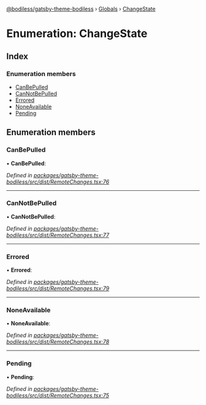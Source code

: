 [@bodiless/gatsby-theme-bodiless](../README.md) › [Globals](../globals.md) › [ChangeState](changestate.md)

# Enumeration: ChangeState

## Index

### Enumeration members

* [CanBePulled](changestate.md#canbepulled)
* [CanNotBePulled](changestate.md#cannotbepulled)
* [Errored](changestate.md#errored)
* [NoneAvailable](changestate.md#noneavailable)
* [Pending](changestate.md#pending)

## Enumeration members

###  CanBePulled

• **CanBePulled**:

*Defined in [packages/gatsby-theme-bodiless/src/dist/RemoteChanges.tsx:76](https://github.com/johnsonandjohnson/Bodiless-JS/blob/28a0771/packages/gatsby-theme-bodiless/src/dist/RemoteChanges.tsx#L76)*

___

###  CanNotBePulled

• **CanNotBePulled**:

*Defined in [packages/gatsby-theme-bodiless/src/dist/RemoteChanges.tsx:77](https://github.com/johnsonandjohnson/Bodiless-JS/blob/28a0771/packages/gatsby-theme-bodiless/src/dist/RemoteChanges.tsx#L77)*

___

###  Errored

• **Errored**:

*Defined in [packages/gatsby-theme-bodiless/src/dist/RemoteChanges.tsx:79](https://github.com/johnsonandjohnson/Bodiless-JS/blob/28a0771/packages/gatsby-theme-bodiless/src/dist/RemoteChanges.tsx#L79)*

___

###  NoneAvailable

• **NoneAvailable**:

*Defined in [packages/gatsby-theme-bodiless/src/dist/RemoteChanges.tsx:78](https://github.com/johnsonandjohnson/Bodiless-JS/blob/28a0771/packages/gatsby-theme-bodiless/src/dist/RemoteChanges.tsx#L78)*

___

###  Pending

• **Pending**:

*Defined in [packages/gatsby-theme-bodiless/src/dist/RemoteChanges.tsx:75](https://github.com/johnsonandjohnson/Bodiless-JS/blob/28a0771/packages/gatsby-theme-bodiless/src/dist/RemoteChanges.tsx#L75)*
